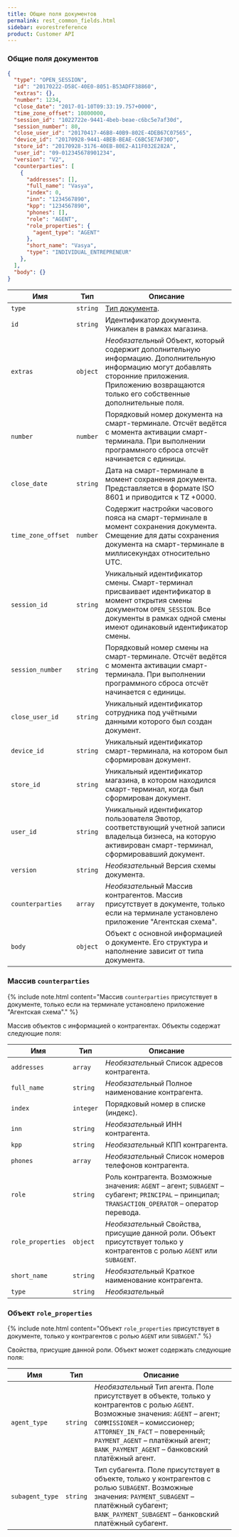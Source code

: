 ```yaml
---
title: Общие поля документов
permalink: rest_common_fields.html
sidebar: evorestreference
product: Customer API
---
```


### Общие поля документов

```json
{
  "type": "OPEN_SESSION",
  "id": "20170222-D58C-40E0-8051-B53ADFF38860",
  "extras": {},
  "number": 1234,
  "close_date": "2017-01-10T09:33:19.757+0000",
  "time_zone_offset": 10800000,
  "session_id": "1022722e-9441-4beb-beae-c6bc5e7af30d",
  "session_number": 80,
  "close_user_id": "20170417-46B8-40B9-802E-4DEB67C07565",
  "device_id": "20170928-9441-4BEB-BEAE-C6BC5E7AF30D",
  "store_id": "20170928-3176-40EB-80E2-A11F032E282A",
  "user_id": "09-012345678901234",
  "version": "V2",
  "counterparties": [
    {
      "addresses": [],
      "full_name": "Vasya",
      "index": 0,
      "inn": "1234567890",
      "kpp": "1234567890",
      "phones": [],
      "role": "AGENT",
      "role_properties": {
        "agent_type": "AGENT"
      },
      "short_name": "Vasya",
      "type": "INDIVIDUAL_ENTREPRENEUR"
    },
  ],
  "body": {}
}
```

Имя  | Тип  | Описание
-----|------|--------------
`type`  | `string` | [Тип документа](./rest_documents.html#typeparameter).
`id`  | `string` | Идентификатор документа. Уникален в рамках магазина.
`extras`  | `object` | *Необязательный* Объект, который содержит дополнительную информацию. Дополнительную информацию могут добавлять сторонние приложения. Приложению возвращаются только его собственные дополнительные поля.
`number`| `number` | Порядковый номер документа на смарт-терминале. Отсчёт ведётся с момента активации смарт-терминала. При выполнении программного сброса отсчёт начинается с единицы.
`close_date`| `string` | Дата на смарт-терминале в момент сохранения документа. Представляется в формате ISO 8601 и приводится к TZ +0000.
`time_zone_offset`| `number` | Содержит настройки часового пояса на смарт-терминале в момент сохранения документа. Смещение для даты сохранения документа на смарт-терминале в миллисекундах относительно UTC.
`session_id`| `string` | Уникальный идентификатор смены. Смарт-терминал присваивает идентификатор в момент открытия смены документом `OPEN_SESSION`. Все документы в рамках одной смены имеют одинаковый идентификатор смены.
`session_number`| `string` | Порядковый номер смены на смарт-терминале. Отсчёт ведётся с момента активации смарт-терминала. При выполнении программного сброса отсчёт начинается с единицы.
`close_user_id`| `string` | Уникальный идентификатор сотрудника под учётными данными которого был создан документ.
`device_id`| `string` | Уникальный идентификатор смарт-терминала, на котором был сформирован документ.
`store_id`| `string` | Уникальный идентификатор магазина, в котором находился смарт-терминал, когда был сформирован документ.
`user_id`| `string` | Уникальный идентификатор пользователя Эвотор, соответствующий учетной записи владельца бизнеса, на которую активирован смарт-терминал, сформировавший документ.
`version`| `string` | *Необязательный* Версия схемы документа.
`counterparties`| `array` | *Необязательный* Массив контрагентов. Массив присутствует в документе, только если на терминале установлено приложение "Агентская схема".
`body`| `object` | Объект с основной информацией о документе. Его структура и наполнение зависит от типа документа.


### Массив `counterparties`

{% include note.html content="Массив `counterparties` присутствует в документе, только если на терминале установлено приложение \"Агентская схема\"." %}

Массив объектов с информацией о контрагентах. Объекты содержат следующие поля:

Имя  | Тип  | Описание
-----|------|--------------
`addresses`| `array` | *Необязательный* Список адресов контрагента.
`full_name`| `string` | *Необязательный* Полное наименование контрагента.
`index`| `integer` | Порядковый номер в списке (индекс).
`inn`| `string` | *Необязательный* ИНН контрагента.
`kpp`| `string` | *Необязательный* КПП контрагента.
`phones`| `array` | *Необязательный* Список номеров телефонов контрагента.
`role`| `string` | Роль контрагента. Возможные значения: `AGENT` – агент; `SUBAGENT` – субагент; `PRINCIPAL` – принципал; `TRANSACTION_OPERATOR` – оператор перевода.
`role_properties`| `object` | *Необязательный* Свойства, присущие данной роли. Объект присутствует только у контрагентов с ролью `AGENT` или `SUBAGENT`.
`short_name`| `string` | *Необязательный* Краткое наименование контрагента.
`type`| `string` | *Необязательный*

### Объект `role_properties`

{% include note.html content="Объект `role_properties` присутствует в документе, только у контрагентов с ролью `AGENT` или `SUBAGENT`." %}

Свойства, присущие данной роли. Объект может содержать следующие поля:

Имя  | Тип  | Описание
-----|------|--------------
`agent_type`| `string` | *Необязательный* Тип агента. Поле присутствует в объекте, только у контрагентов с ролью `AGENT`. Возможные значения: `AGENT` – агент; `COMMISSIONER` – комиссионер; `ATTORNEY_IN_FACT` – поверенный; `PAYMENT_AGENT` – платёжный агент; `BANK_PAYMENT_AGENT` – банковский платёжный агент.
`subagent_type`| `string` | Тип субагента. Поле присутствует в объекте, только у контрагентов с ролью `SUBAGENT`. Возможные значения: `PAYMENT_SUBAGENT` – платёжный субагент; `BANK_PAYMENT_SUBAGENT` – банковский платёжный субагент.
